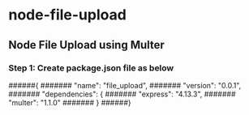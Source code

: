# node-file-upload
## Node File Upload using Multer

### Step 1: Create package.json file as below
######{
#######  "name": "file_upload",
#######  "version": "0.0.1",
#######  "dependencies": {
#######    "express": "4.13.3",
#######    "multer": "1.1.0"
#######  }
######}
